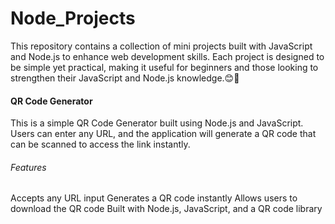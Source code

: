 # Node_Projects

This repository contains a collection of mini projects built with JavaScript and Node.js to enhance web development skills.
Each project is designed to be simple yet practical, making it useful for beginners and those looking to strengthen their JavaScript and Node.js knowledge.😊🙌
<h4>QR Code Generator</h4>
This is a simple QR Code Generator built using Node.js and JavaScript.<br> Users can enter any URL, and the application will generate a QR code that can be scanned to access the link instantly.
<h6>Features</h6>
Accepts any URL input
Generates a QR code instantly
Allows users to download the QR code
Built with Node.js, JavaScript, and a QR code library

